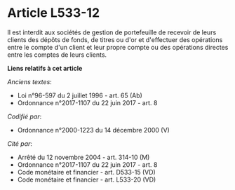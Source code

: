 # Article L533-12

Il est interdit aux sociétés de gestion de portefeuille de recevoir de leurs clients des dépôts de fonds, de titres ou d'or
et d'effectuer des opérations entre le compte d'un client et leur propre compte ou des opérations directes entre les comptes
de leurs clients.

**Liens relatifs à cet article**

_Anciens textes_:

  - Loi n°96-597 du 2 juillet 1996 - art. 65 (Ab)
  - Ordonnance n°2017-1107 du 22 juin 2017 - art. 8

_Codifié par_:

  - Ordonnance n°2000-1223 du 14 décembre 2000 (V)

_Cité par_:

  - Arrêté du 12 novembre 2004 - art. 314-10 (M)
  - Ordonnance n°2017-1107 du 22 juin 2017 - art. 8
  - Code monétaire et financier - art. D533-15 (VD)
  - Code monétaire et financier - art. L533-20 (VD)
